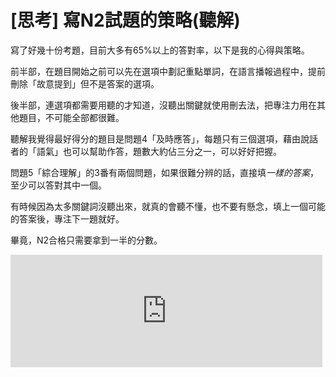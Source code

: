 # [思考] 寫N2試題的策略(聽解)


<!--more-->
寫了好幾十份考題，目前大多有65%以上的答對率，以下是我的心得與策略。
<!--more-->

前半部，在題目開始之前可以先在選項中劃記重點單詞，在語言播報過程中，提前刪除「故意提到」但不是答案的選項。


後半部，連選項都需要用聽的才知道，沒聽出關鍵就使用刪去法，把專注力用在其他題目，不可能全部都很難。


聽解我覺得最好得分的題目是問題4「及時應答」，每題只有三個選項，藉由說話者的「語氣」也可以幫助作答，題數大約佔三分之一，可以好好把握。


問題5「綜合理解」的3番有兩個問題，如果很難分辨的話，直接填*一樣的答案*，至少可以答對其中一個。


有時候因為太多關鍵詞沒聽出來，就真的會聽不懂，也不要有懸念，填上一個可能的答案後，專注下一題就好。


畢竟，N2合格只需要拿到一半的分數。

<iframe src="https://open.firstory.me/embed/story/clazddv1n04ls01vfaon63c81" height="180" width="99%" frameborder="0" scrolling="no"></iframe>

